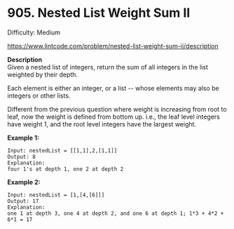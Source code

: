 # 905. Nested List Weight Sum II

Difficulty: Medium

https://www.lintcode.com/problem/nested-list-weight-sum-ii/description

**Description**  
Given a nested list of integers, return the sum of all integers in the list weighted by their depth.

Each element is either an integer, or a list -- whose elements may also be integers or other lists.

Different from the previous question where weight is increasing from root to leaf, now the weight is defined from bottom up. i.e., the leaf level integers have weight 1, and the root level integers have the largest weight.

**Example 1:**
```
Input: nestedList = [[1,1],2,[1,1]]
Output: 8
Explanation:
four 1's at depth 1, one 2 at depth 2
```

**Example 2:**
```
Input: nestedList = [1,[4,[6]]]
Output: 17
Explanation:
one 1 at depth 3, one 4 at depth 2, and one 6 at depth 1; 1*3 + 4*2 + 6*1 = 17
```

